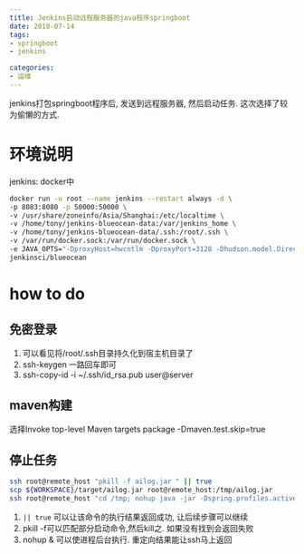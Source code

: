 ```yaml
---
title: Jenkins启动远程服务器的java程序springboot
date: 2018-07-14 
tags:
- springboot
- jenkins

categories:
- 运维
---
```

jenkins打包springboot程序后, 发送到远程服务器, 然后启动任务. 这次选择了较为偷懒的方式. 
<!--more-->
# 环境说明
jenkins: docker中
```bash
docker run -u root --name jenkins --restart always -d \
-p 8083:8080 -p 50000:50000 \
-v /usr/share/zoneinfo/Asia/Shanghai:/etc/localtime \
-v /home/tony/jenkins-blueocean-data:/var/jenkins_home \
-v /home/tony/jenkins-blueocean-data/.ssh:/root/.ssh \
-v /var/run/docker.sock:/var/run/docker.sock \
-e JAVA_OPTS="-DproxyHost=hwcntlm -DproxyPort=3128 -Dhudson.model.DirectoryBrowserSupport.CSP= -Duser.timezone=Asia/Shanghai" \
jenkinsci/blueocean
```
# how to do
## 免密登录
1. 可以看见将/root/.ssh目录持久化到宿主机目录了
2. ssh-keygen 一路回车即可
3. ssh-copy-id -i ~/.ssh/id_rsa.pub user@server

## maven构建
选择Invoke top-level Maven targets
package
-Dmaven.test.skip=true
## 停止任务
```bash
ssh root@remote_host "pkill -f ailog.jar " || true
scp ${WORKSPACE}/target/ailog.jar root@remote_host:/tmp/ailog.jar
ssh root@remote_host "cd /tmp; nohup java -jar -Dspring.profiles.active=prod /tmp/ailog.jar > /tmp/ailog.log &"
```
1. `|| true` 可以让该命令的执行结果返回成功, 让后续步骤可以继续
2. pkill -f可以匹配部分启动命令,然后kill之. 如果没有找到会返回失败
3. nohup & 可以使进程后台执行. 重定向结果能让ssh马上返回

